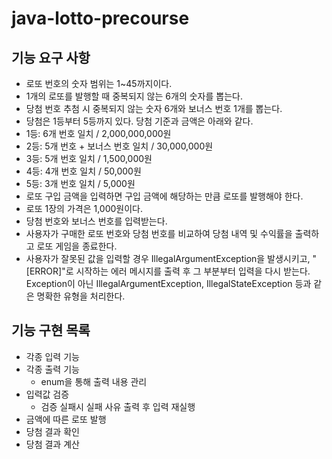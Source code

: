 # java-lotto-precourse

## 기능 요구 사항
+ 로또 번호의 숫자 범위는 1~45까지이다.
+ 1개의 로또를 발행할 때 중복되지 않는 6개의 숫자를 뽑는다.
+ 당첨 번호 추첨 시 중복되지 않는 숫자 6개와 보너스 번호 1개를 뽑는다.
+ 당첨은 1등부터 5등까지 있다. 당첨 기준과 금액은 아래와 같다.
+ 1등: 6개 번호 일치 / 2,000,000,000원
+ 2등: 5개 번호 + 보너스 번호 일치 / 30,000,000원
+ 3등: 5개 번호 일치 / 1,500,000원
+ 4등: 4개 번호 일치 / 50,000원
+ 5등: 3개 번호 일치 / 5,000원
+ 로또 구입 금액을 입력하면 구입 금액에 해당하는 만큼 로또를 발행해야 한다.
+ 로또 1장의 가격은 1,000원이다.
+ 당첨 번호와 보너스 번호를 입력받는다.
+ 사용자가 구매한 로또 번호와 당첨 번호를 비교하여 당첨 내역 및 수익률을 출력하고 로또 게임을 종료한다.
+ 사용자가 잘못된 값을 입력할 경우 IllegalArgumentException을 발생시키고, "[ERROR]"로 시작하는 에러 메시지를 출력 후 그 부분부터 입력을 다시 받는다.
Exception이 아닌 IllegalArgumentException, IllegalStateException 등과 같은 명확한 유형을 처리한다.

## 기능 구현 목록
+ 각종 입력 기능
+ 각종 출력 기능
  + enum을 통해 출력 내용 관리
+ 입력값 검증
  + 검증 실패시 실패 사유 출력 후 입력 재실행
+ 금액에 따른 로또 발행
+ 당첨 결과 확인
+ 당첨 결과 계산
